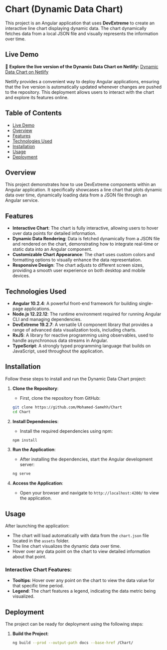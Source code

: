 # Chart (Dynamic Data Chart)

This project is an Angular application that uses **DevExtreme** to create an interactive line chart displaying dynamic data. The chart dynamically fetches data from a local JSON file and visually represents the information over time.

## Live Demo

🚀 **Explore the live version of the Dynamic Data Chart on Netlify:** [Dynamic Data Chart on Netlify](https://data-chart.netlify.app/)

Netlify provides a convenient way to deploy Angular applications, ensuring that the live version is automatically updated whenever changes are pushed to the repository. This deployment allows users to interact with the chart and explore its features online.

## Table of Contents

- [Live Demo](#live-demo)
- [Overview](#overview)
- [Features](#features)
- [Technologies Used](#technologies-used)
- [Installation](#installation)
- [Usage](#usage)
- [Deployment](#deployment)

## Overview

This project demonstrates how to use DevExtreme components within an Angular application. It specifically showcases a line chart that plots dynamic data over time, dynamically loading data from a JSON file through an Angular service.

## Features

- **Interactive Chart**: The chart is fully interactive, allowing users to hover over data points for detailed information.
- **Dynamic Data Rendering**: Data is fetched dynamically from a JSON file and rendered on the chart, demonstrating how to integrate real-time or static data into an Angular component.
- **Customizable Chart Appearance**: The chart uses custom colors and formatting options to visually enhance the data representation.
- **Responsive Design**: The chart adjusts to different screen sizes, providing a smooth user experience on both desktop and mobile devices.

## Technologies Used

- **Angular 10.2.4**: A powerful front-end framework for building single-page applications.
- **Node.js 12.22.12**: The runtime environment required for running Angular CLI and managing dependencies.
- **DevExtreme 19.2.7**: A versatile UI component library that provides a range of advanced data visualization tools, including charts.
- **RxJS**: A library for reactive programming using observables, used to handle asynchronous data streams in Angular.
- **TypeScript**: A strongly typed programming language that builds on JavaScript, used throughout the application.

## Installation

Follow these steps to install and run the Dynamic Data Chart project:

1. **Clone the Repository**:
    - First, clone the repository from GitHub:
    ```bash
    git clone https://github.com/Mohamed-Samehh/Chart
    cd Chart
    ```

2. **Install Dependencies**:
    - Install the required dependencies using npm:
    ```bash
    npm install
    ```

3. **Run the Application**:
    - After installing the dependencies, start the Angular development server:
    ```bash
    ng serve
    ```

4. **Access the Application**:
    - Open your browser and navigate to `http://localhost:4200/` to view the application.

## Usage

After launching the application:

- The chart will load automatically with data from the `chart.json` file located in the `assets` folder.
- The line chart visualizes the dynamic data over time.
- Hover over any data point on the chart to view detailed information about that point.

### Interactive Chart Features:

- **Tooltips**: Hover over any point on the chart to view the data value for that specific time period.
- **Legend**: The chart features a legend, indicating the data metric being visualized.

## Deployment

The project can be ready for deployment using the following steps:

1. **Build the Project**:
   ```bash
   ng build --prod --output-path docs --base-href /Chart/
